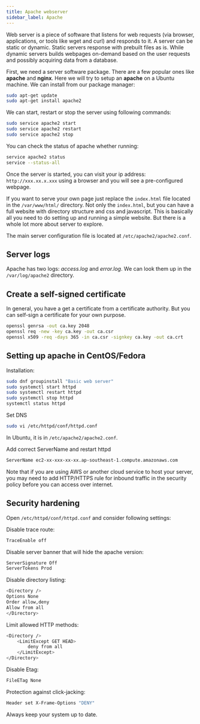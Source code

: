 ```yaml
---
title: Apache webserver
sidebar_label: Apache
---
```


Web server is a piece of software that listens for web requests (via browser,
applications, or tools like wget and curl) and responds to it. A server can be
static or dynamic. Static servers response with prebuilt files as is. While
dynamic servers builds webpages on-demand based on the user requests and
possibly acquiring data from a database.

First, we need a server software package. There are a few popular ones like
**apache** and **nginx**. Here we will try to setup an **apache** on a Ubuntu
machine. We can install from our package manager:
```bash
sudo apt-get update
sudo apt-get install apache2
```

We can start, restart or stop the server using following commands:
```bash
sudo service apache2 start
sudo service apache2 restart
sudo service apache2 stop
```

You can check the status of apache whether running:
```bash
service apache2 status
service --status-all
```

Once the server is started, you can visit your ip address: `http://xxx.xx.x.xxx`
using a browser and you will see a pre-configured webpage.

If you want to serve your own page just replace the `index.html` file located in
the `/var/www/html/` directory. Not only the `index.html`, but you can have a
full website with directory structure and css and javascript. This is basically
all you need to do setting up and running a simple website. But there is a whole
lot more about server to explore.

The main server configuration file is located at `/etc/apache2/apache2.conf`.

## Server logs
Apache has two logs: *access.log* and *error.log*. We can look them up in the
`/var/log/apache2` directory.

## Create a self-signed certificate
In general, you have a get a certificate from a certificate authority. But you
can self-sign a certificate for your own purpose.

```bash
openssl genrsa -out ca.key 2048
openssl req -new -key ca.key -out ca.csr
openssl x509 -req -days 365 -in ca.csr -signkey ca.key -out ca.crt
```

## Setting up apache in CentOS/Fedora

Installation:
```bash
sudo dnf groupinstall "Basic web server"
sudo systemctl start httpd
sudo systemctl restart httpd
sudo systemctl stop httpd
systemctl status httpd
```

Set DNS
```bash
sudo vi /etc/httpd/conf/httpd.conf
```
In Ubuntu, it is in `/etc/apache2/apache2.conf`.

Add correct ServerName and restart httpd
```bash
ServerName ec2-xx-xxx-xx-xx.ap-southeast-1.compute.amazonaws.com
```
Note that if you are using AWS or another cloud service to host your server, you
may need to add HTTP/HTTPS rule for inbound traffic in the security policy
before you can access over internet.

## Security hardening
Open `/etc/httpd/conf/httpd.conf` and consider following settings:

Disable trace route:
```bash
TraceEnable off
```

Disable server banner that will hide the apache version:
```bash
ServerSignature Off
ServerTokens Prod
```

Disable directory listing:
```bash
<Directory />
Options None
Order allow,deny
Allow from all
</Directory>
```

Limit allowed HTTP methods:
```bash
<Directory />
    <LimitExcept GET HEAD>
        deny from all
    </LimitExcept>
</Directory>
```

Disable Etag:
```bash
FileETag None
```

Protection against click-jacking:
```bash
Header set X-Frame-Options "DENY"
```

Always keep your system up to date.
